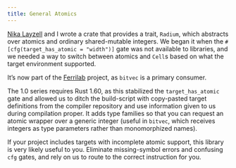 ```yaml
---
title: General Atomics
---
```


[Nika Layzell][kneecaw] and I wrote a crate that provides a trait, `Radium`,
which abstracts over atomics and ordinary shared-mutable integers. We began it
when the `#[cfg(target_has_atomic = "width")]` gate was not available to
libraries, and we needed a way to switch between atomics and `Cell`s based on
what the target environment supported.

It’s now part of the [Ferrilab](./ferrilab) project, as `bitvec` is a primary
consumer.

The 1.0 series requires Rust 1.60, as this stabilized the `target_has_atomic`
gate and allowed us to ditch the build-script with copy-pasted target
definitions from the compiler repository and use information given to us
during compilation proper. It adds type families so that you can request an
atomic wrapper over a generic integer (useful in `bitvec`, which receives
integers as type parameters rather than monomorphized names).

If your project includes targets with incomplete atomic support, this library is
very likely useful to you. Eliminate missing-symbol errors and confusing `cfg`
gates, and rely on us to route to the correct instruction for you.

[kneecaw]: https://twitter.com/kneecaw
